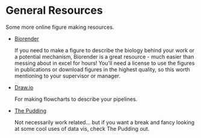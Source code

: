 # General Resources

Some more online figure making resources.

* [Biorender](https://biorender.com/)

    If you need to make a figure to describe the biology behind your work or a potential mechanism, Biorender is a great resource - much easier than messing about in excel for hours!
    You'll need a license to use the figures in publications or download figures in the highest quality, so this worth mentioning to your supervisor or manager.

* [Draw.io](https://www.draw.io/index.html)

    For making flowcharts to describe your pipelines.

* [The Pudding](https://pudding.cool/)

    Not necessarily work related... but if you want a break and fancy looking at some cool uses of data vis, check The Pudding out.
